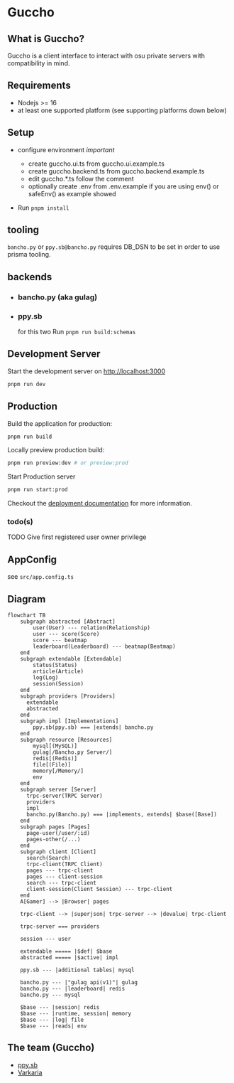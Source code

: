 # Guccho

## What is Guccho?

Guccho is a client interface to interact with osu private servers with compatibility in mind.

## Requirements

- Nodejs >= 16
- at least one supported platform (see supporting platforms down below)

## Setup

- configure environment *important*
  - create guccho.ui.ts from guccho.ui.example.ts
  - create guccho.backend.ts from guccho.backend.example.ts
  - edit guccho.*.ts follow the comment
  - optionally create .env from .env.example if you are using env() or safeEnv() as example showed

- Run `pnpm install`

## tooling

`bancho.py` or `ppy.sb@bancho.py` requires DB_DSN to be set in order to use prisma tooling.

## backends

- ### bancho.py (aka gulag)

- ### ppy.sb

  for this two Run `pnpm run build:schemas`

## Development Server

Start the development server on <http://localhost:3000>

```bash
pnpm run dev
```

## Production

Build the application for production:

```bash
pnpm run build
```

Locally preview production build:

```bash
pnpm run preview:dev # or preview:prod
```

Start Production server

```bash
pnpm run start:prod
```

Checkout the [deployment documentation](https://v3.nuxtjs.org/guide/deploy/presets) for more information.

### todo(s)

TODO Give first registered user owner privilege

## AppConfig

see `src/app.config.ts`

## Diagram

```mermaid
flowchart TB
    subgraph abstracted [Abstract]
        user(User) --- relation(Relationship)
        user --- score(Score)
        score --- beatmap
        leaderboard(Leaderboard) --- beatmap(Beatmap)
    end
    subgraph extendable [Extendable]
        status(Status)
        article(Article)
        log(Log)
        session(Session)
    end
    subgraph providers [Providers]
      extendable
      abstracted
    end
    subgraph impl [Implementations]
        ppy.sb(ppy.sb) === |extends| bancho.py
    end
    subgraph resource [Resources]
        mysql[(MySQL)]
        gulag[/Bancho.py Server/]
        redis[(Redis)]
        file[(File)]
        memory[/Memory/]
        env
    end
    subgraph server [Server]
      trpc-server(TRPC Server)
      providers
      impl
      bancho.py(Bancho.py) === |implements, extends| $base([Base])
    end
    subgraph pages [Pages]
      page-user(/user/:id)
      pages-other(/...)
    end
    subgraph client [Client]
      search(Search)
      trpc-client(TRPC Client)
      pages --- trpc-client
      pages --- client-session
      search --- trpc-client
      client-session(Client Session) --- trpc-client
    end
    A[Gamer] --> |Browser| pages
    
    trpc-client --> |superjson| trpc-server --> |devalue| trpc-client 

    trpc-server === providers
    
    session --- user
    
    extendable ===== |$def| $base
    abstracted ===== |$active| impl

    ppy.sb --- |additional tables| mysql
    
    bancho.py --- |"gulag api(v1)"| gulag
    bancho.py --- |leaderboard| redis
    bancho.py --- mysql

    $base --- |session| redis
    $base --- |runtime, session| memory
    $base --- |log| file
    $base --- |reads| env
```

## The team (Guccho)

- [ppy.sb](https://github.com/ppy-sb)
- [Varkaria](https://github.com/Varkaria)
